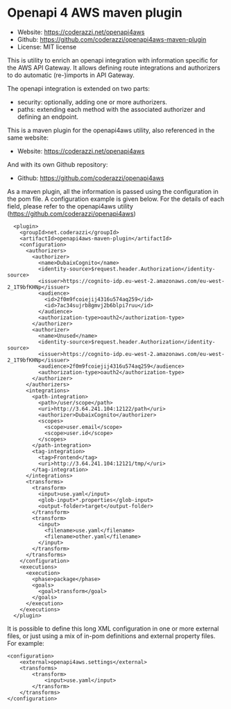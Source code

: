 # Openapi 4 AWS maven plugin 

* Website: https://coderazzi.net/openapi4aws
* Github: https://github.com/coderazzi/openapi4aws-maven-plugin
* License: MIT license

This is utility to enrich an openapi integration with information specific for the AWS API Gateway.
It allows defining route integrations and authorizers to do automatic (re-)imports in API Gateway.

The openapi integration is extended on two parts:
- security: optionally, adding one or more authorizers.
- paths: extending each method with the associated authorizer and defining an endpoint.

This is a maven plugin for the openapi4aws utility, also referenced in the same website:
* Website: https://coderazzi.net/openapi4aws

And with its own Github repository:
* Github: https://github.com/coderazzi/openapi4aws

As a maven plugin, all the information is passed using the configuration in the pom file.
A configuration example is given below. For the details of each field, 
please refer to the openapi4aws utility (https://github.com/coderazzi/openapi4aws) 

      <plugin>
        <groupId>net.coderazzi</groupId>
        <artifactId>openapi4aws-maven-plugin</artifactId>
        <configuration>
          <authorizers>
            <authorizer>
              <name>DubaixCognito</name>
              <identity-source>$request.header.Authorization</identity-source>
              <issuer>https://cognito-idp.eu-west-2.amazonaws.com/eu-west-2_1T9bfKHNp</issuer>
              <audience>
                <id>2f0m9fcoiejij4316u574aq259</id>
                <id>7ac34sujrb8gmvj2b6blpi7ruu</id>
              </audience>
              <authorization-type>oauth2</authorization-type>
            </authorizer>
            <authorizer>
              <name>Unused</name>
              <identity-source>$request.header.Authorization</identity-source>
              <issuer>https://cognito-idp.eu-west-2.amazonaws.com/eu-west-2_1T9bfKHNp</issuer>
              <audience>2f0m9fcoiejij4316u574aq259</audience>
              <authorization-type>oauth2</authorization-type>
            </authorizer>
          </authorizers>
          <integrations>
            <path-integration>
              <path>/user/scope</path>
              <uri>http://3.64.241.104:12122/path</uri>
              <authorizer>DubaixCognito</authorizer>
              <scopes>
                <scope>user.email</scope>
                <scope>user.id</scope>
              </scopes>
            </path-integration>
            <tag-integration>
              <tag>Frontend</tag>
              <uri>http://3.64.241.104:12121/tmp/</uri>
            </tag-integration>
          </integrations>
          <transforms>
            <transform>
              <input>use.yaml</input>
              <glob-input>*.properties</glob-input>
              <output-folder>target</output-folder>
            </transform>
            <transform>
              <input>
                <filename>use.yaml</filename>
                <filename>other.yaml</filename>
              </input>
            </transform>
          </transforms>
        </configuration>
        <executions>
          <execution>
            <phase>package</phase>
            <goals>
              <goal>transform</goal>
            </goals>
          </execution>
        </executions>
      </plugin>

It is possible to define this long XML configuration in one or more external files, or just using 
a mix of in-pom definitions and external property files. For example:

    <configuration>
        <external>openapi4aws.settings</external>
        <transforms>
            <transform>
                <input>use.yaml</input>
            </transform>
        </transforms>
    </configuration>
